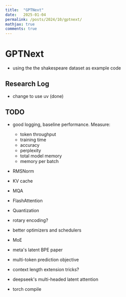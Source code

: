 ```yaml
---
title:  "GPTNext"
date:   2025-01-04
permalink: /posts/2024/10/gptnext/
mathjax: true
comments: true
---
```


# GPTNext

- using the the shakespeare dataset as example code

## Research Log
- change to use uv (done)

## TODO
- good logging, baseline performance. Measure:
  - token throughput
  - training time
  - accuracy
  - perplexity
  - total model memory
  - memory per batch

- RMSNorm
- KV cache
- MQA
- FlashAttention
- Quantization
- rotary encoding?
- better optimizers and schedulers
- MoE
- meta's latent BPE paper
- multi-token prediction objective
- context length extension tricks?
- deepseek's multi-headed latent attention
- torch compile